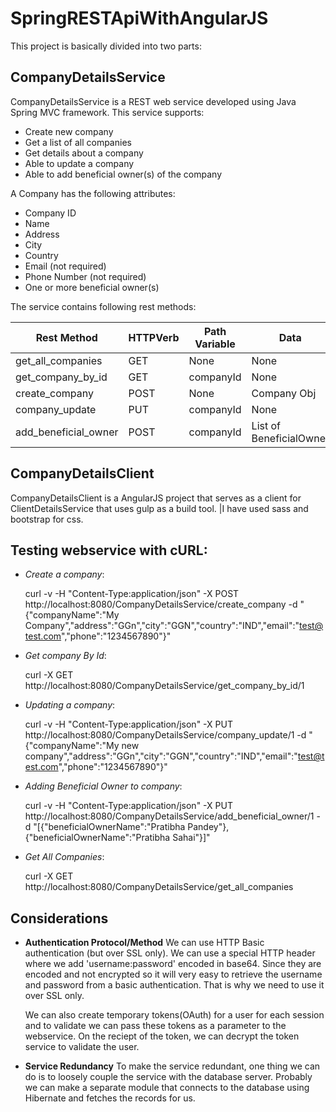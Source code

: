 # SpringRESTApiWithAngularJS
This project is basically divided into two parts:

CompanyDetailsService
---------------------

CompanyDetailsService is a REST web service developed using Java Spring MVC framework. This service supports:

* Create new company
* Get a list of all companies
* Get details about a company
* Able to update a company
* Able to add beneficial owner(s) of the company

A Company has the following attributes:
* Company ID
* Name
* Address
* City
* Country
* E­mail (not required)
* Phone Number (not required)
* One or more beneficial owner(s)

The service contains following rest methods:

| Rest Method         | HTTPVerb | Path Variable  | Data                   |
|---------------------|----------|----------------|------------------------|
| get_all_companies   | GET      |None            |None                    |
| get_company_by_id   | GET      |companyId       |None                    |
| create_company      | POST     |None            |Company Obj             |
| company_update      | PUT      |companyId       |None                    |
| add_beneficial_owner| POST     |companyId       |List of BeneficialOwner |

CompanyDetailsClient
--------------------

CompanyDetailsClient is a AngularJS project that serves as a client for ClientDetailsService that uses gulp as a build tool.
|I have used sass and bootstrap for css.

Testing webservice with cURL:
-----------------------------

* *Create a company*:

    curl -v -H "Content-Type:application/json" -X POST http://localhost:8080/CompanyDetailsService/create_company -d "{\"companyName\":\"My Company\",\"address\":\"GGn\",\"city\":\"GGN\",\"country\":\"IND\",\"email\":\"test@test.com\",\"phone\":\"1234567890\"}"

* *Get company By Id*:

    curl -X GET http://localhost:8080/CompanyDetailsService/get_company_by_id/1

* *Updating a company*:

    curl -v -H "Content-Type:application/json" -X PUT http://localhost:8080/CompanyDetailsService/company_update/1 -d "{\"companyName\":\"My new company\",\"address\":\"GGn\",\"city\":\"GGN\",\"country\":\"IND\",\"email\":\"test@test.com\",\"phone\":\"1234567890\"}"

* *Adding Beneficial Owner to company*:

    curl -v -H "Content-Type:application/json" -X PUT http://localhost:8080/CompanyDetailsService/add_beneficial_owner/1 -d "[{\"beneficialOwnerName\":\"Pratibha Pandey\"},{\"beneficialOwnerName\":\"Pratibha Sahai\"}]"

* *Get All Companies*:

    curl -X GET http://localhost:8080/CompanyDetailsService/get_all_companies

Considerations
--------------
* **Authentication Protocol/Method**
        We can use HTTP Basic authentication (but over SSL only). We can use a special HTTP header where we add 'username:password' encoded in base64. Since they are encoded and not encrypted so it will very easy to retrieve the username and password from a basic authentication. That is why we need to use it over SSL only.

    We can also create temporary tokens(OAuth) for a user for each session and to validate we can pass these tokens as a parameter to the webservice. On the reciept of the token, we can decrypt the token service to validate the user.

* **Service Redundancy**
To make the service redundant, one thing we can do is to loosely couple the service with the database server. Probably we can make a separate module that connects to the database using Hibernate and fetches the records for us.


